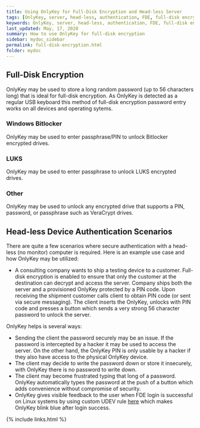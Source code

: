 ```yaml
---
title: Using OnlyKey for Full-Disk Encryption and Head-less Server
tags: [OnlyKey, server, head-less, authentication, FDE, full-disk encryption]
keywords: OnlyKey, server, head-less, authentication, FDE, full-disk encryption
last_updated: May, 17, 2020
summary: How to use OnlyKey for full-disk encryption
sidebar: mydoc_sidebar
permalink: full-disk-encryption.html
folder: mydoc
---
```


## Full-Disk Encryption

OnlyKey may be used to store a long random password (up to 56 characters long) that is ideal for full-disk encryption. As OnlyKey is detected as a regular USB keyboard this method of full-disk encryption password entry works on all devices and operating sytems.

### Windows Bitlocker

OnlyKey may be used to enter passphrase/PIN to unlock Bitlocker encrypted drives.

### LUKS

OnlyKey may be used to enter passphrase to unlock LUKS encrypted drives.

### Other

OnlyKey may be used to unlock any encrypted drive that supports a PIN, password, or passphrase such as VeraCrypt drives.

## Head-less Device Authentication Scenarios

There are quite a few scenarios where secure authentication with a head-less (no monitor) computer is required. Here is an example use case and how OnlyKey may be utilized:

- A consulting company wants to ship a testing device to a customer. Full-disk encryption is enabled to ensure that only the customer at the destination can decrypt and access the server. Company ships both the server and a provisioned OnlyKey protected by a PIN code. Upon receiving the shipment customer calls client to obtain PIN code (or sent via secure messaging). The client inserts the OnlyKey, unlocks with PIN code and presses a button which sends a very strong 56 character password to unlock the server.

OnlyKey helps is several ways:
  - Sending the client the password securely may be an issue. If the password is intercepted by a hacker it may be used to access the server. On the other hand, the OnlyKey PIN is only usable by a hacker if they also have access to the physical OnlyKey device.
  - The client may decide to write the password down or store it insecurely, with OnlyKey there is no password to write down.
  - The client may become frustrated typing that long of a password. OnlyKey automatically types the password at the push of a button which adds convenience without compromise of security.
  - OnlyKey gives visible feedback to the user when FDE login is successful on Linux systems by using custom UDEV rule [here](https://docs.crp.to/49-onlykey-blink.rules) which makes OnlyKey blink blue after login success.


{% include links.html %}
